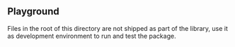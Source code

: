 ## Playground

Files in the root of this directory are not shipped as part of the library, use it as development environment to run and test the package.